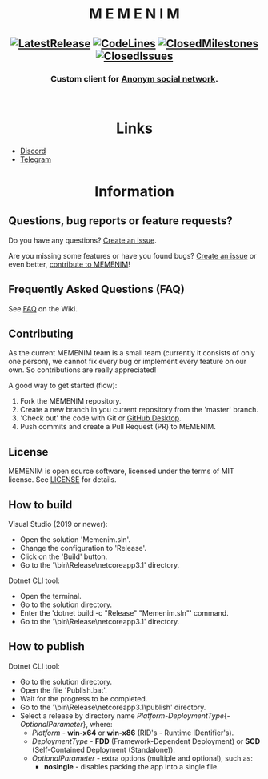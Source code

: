 # <div align="center">**M E M E N I M**</div>


## <div align="center">[![LatestRelease](https://img.shields.io/github/v/release/MEMENIM-Project/Memenim?color=%23MEMENIM&label=latest%20release)](https://github.com/MEMENIM-Project/Memenim/releases/latest) [![CodeLines](https://tokei.rs/b1/github/MEMENIM-Project/Memenim?category=code)](https://github.com/MEMENIM-Project/Memenim) [![ClosedMilestones](https://img.shields.io/github/milestones/closed/MEMENIM-Project/Memenim?style=flat)](https://github.com/MEMENIM-Project/Memenim/milestones?state=closed) [![ClosedIssues](https://img.shields.io/github/issues-closed/MEMENIM-Project/Memenim?style=flat)](https://github.com/MEMENIM-Project/Memenim/issues?q=is%3Aissue+is%3Aclosed)</div>


### <div align="center">Custom client for [Anonym social network](https://anonym.network/).</div>


<br/>


# <div align="center">**Links**</div>

- [Discord](https://discord.gg/yhATVBWxZG)
- [Telegram](https://t.me/joinchat/Vf9B3XM5SM-zUbkf)


# <div align="center">**Information**</div>


## Questions, bug reports or feature requests?

Do you have any questions? [Create an issue](https://github.com/MEMENIM-Project/Memenim/issues/new/choose).

Are you missing some features or have you found bugs? [Create an issue](https://github.com/MEMENIM-Project/Memenim/issues/new/choose) or even better, [contribute to MEMENIM](https://github.com/MEMENIM-Project/Memenim#Contributing)!


## Frequently Asked Questions (FAQ)

See [FAQ](https://github.com/MEMENIM-Project/Memenim/wiki/FAQ) on the Wiki.


## Contributing

As the current MEMENIM team is a small team (currently it consists of only one person), we cannot fix every bug or implement every feature on our own. So contributions are really appreciated!

A good way to get started (flow):

1. Fork the MEMENIM repository.
2. Create a new branch in you current repository from the 'master' branch.
3. 'Check out' the code with Git or [GitHub Desktop](https://desktop.github.com/).
4. Push commits and create a Pull Request (PR) to MEMENIM.


## License

MEMENIM is open source software, licensed under the terms of MIT license.
See [LICENSE](LICENSE) for details.


## How to build

Visual Studio (2019 or newer):

  - Open the solution 'Memenim.sln'.
  - Change the configuration to 'Release'.
  - Click on the 'Build' button.
  - Go to the '\bin\Release\netcoreapp3.1' directory.

Dotnet CLI tool:

  - Open the terminal.
  - Go to the solution directory.
  - Enter the 'dotnet build -c "Release" "Memenim.sln"' command.
  - Go to the '\bin\Release\netcoreapp3.1' directory.


## How to publish

Dotnet CLI tool:

  - Go to the solution directory.
  - Open the file 'Publish.bat'.
  - Wait for the progress to be completed.
  - Go to the '\bin\Release\netcoreapp3.1\publish' directory.
  - Select a release by directory name *Platform*-*DeploymentType*{-*OptionalParameter*}, where:
    - *Platform* - **win-x64** or **win-x86** (RID's - Runtime IDentifier's).
    - *DeploymentType* - **FDD** (Framework-Dependent Deployment) or **SCD** (Self-Contained Deployment (Standalone)).
    - *OptionalParameter* - extra options (multiple and optional), such as:
      - **nosingle** - disables packing the app into a single file.


